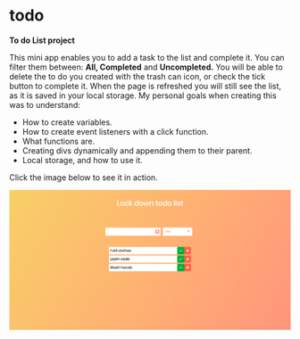 # todo

<b>To do List project</b>

<p>This mini app enables you to add a task to the list and complete it. You can filter them between: <b>All, Completed</b> and <b>Uncompleted.</b>
You will be able to delete the to do you created with the trash can icon, or check the tick button to complete it. When the page is refreshed you will still see the list, as it is saved in your local storage.
My personal goals when creating this was to understand:
<ul>
    <li>How to create variables.</li>
     <li>How to create event listeners with a click function.</li>
     <li>What functions are.</li>
     <li>Creating divs dynamically and appending them to their parent.</li>
     <li>Local storage, and how to use it.</li>
</ul>
</p>
<p>Click the image below to see it in action.</p>
<a href="https://todolockdown.netlify.app/" target="_blank"><img src="lockdown.png"></a>
